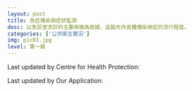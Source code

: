 ```yaml
---
layout: post
title: 急症傳染病症狀監測
desc: 以急診室求診的主要病徵為依據，追蹤市內各種傳染病症的流行程度。
categories: ['公共衛生實況']
img: pic01.jpg
level: 第一級
---
```

<script src="{{ "/assets/plugins/sheetrock/plugin.js" | relative_url }}"></script>
<script src="{{ "/assets/plugins/chart-js/plugin.js" | relative_url }}"></script>

Last updated by Centre for Health Protection: 
<span id="lastmodified"></span>

Last updated by Our Application: 
<span id="lastrequested"></span>

<div class="chart-container" style="position: relative; height:600px;">
    <canvas id="chart" height="600" width="600"></canvas>
</div>

<table id="statistics" class="table table-condensed table-striped"></table>
  
<script>  //update chart

require(['chart-js', 'sheetrock', 'moment'], function(chart, sheetrock, moment) {
  
var flu = [];
var hfmd = [];
var ge = [];
var conjunctivitis = [];
var labels = [];
var chartColors = {
    red: 'rgb(255, 99, 132)',
    orange: 'rgb(255, 159, 64)',
    yellow: 'rgb(255, 205, 86)',
    green: 'rgb(75, 192, 192)',
    blue: 'rgb(54, 162, 235)',
    purple: 'rgb(153, 102, 255)',
    grey: 'rgb(201, 203, 207)'
};
var ctx = document.getElementById("chart").getContext("2d");
var cfg = {
    type: 'bar',
    data: {
        labels: [],
        datasets: [{
            label: "Influenza-like Illness Syndrome",
            data: [],
            type: 'line',
            pointRadius: 0,
            fill: false,
            lineTension: 0,
            borderWidth: 2,

            backgroundColor: chartColors.blue,
            borderColor: chartColors.blue,
        }, {
            label: "Hand Foot and Mouth Disease Syndrome",
            data: [],
            type: 'line',
            pointRadius: 0,
            fill: false,
            lineTension: 0,
            borderWidth: 2
        }, {
            label: "Acute Gastroenteritis Syndrome",
            data: [],
            type: 'line',
            pointRadius: 0,
            fill: false,
            lineTension: 0,
            borderWidth: 2,

            backgroundColor: chartColors.red,
            borderColor: chartColors.red,
        }, {
            label: "Acute Conjunctivitis Syndrome",
            data: [],
            type: 'line',
            pointRadius: 0,
            fill: false,
            lineTension: 0,
            borderWidth: 5,

            backgroundColor: chartColors.green,
            borderColor: chartColors.green,
        }]
    },
    options: {
        responsive: true,
        maintainAspectRatio: false,
        title: {
            display: true,
            text: '急症科傳染病症狀監測 \n Accident and Emergency Departments Communicable Diseases Syndromic Surveillance'
        },
        scales: {
            xAxes: [{
                type: 'time',
                distribution: 'series',
                time: {
                    parser: function (dateString) { return moment(dateString, 'DD-MMM-YYYY', 'en'); }
                }
            }],
            yAxes: [{
                scaleLabel: {
                    display: true,
                    labelString: 'Weekly Average Rate'
                }
            }]
        }
    }
};
  var chart = new Chart(ctx, cfg);
  
  function getData(fetchSize) {
      sheetrock({
          url: mySpreadsheet,
          query: "select D,E,F,G,H order by D desc",
          fetchSize: fetchSize,

          labels: ['End date of the week 該周的結束日期', 'Weekly average rate for the influenza-like illness syndrome group 流行性感冒病類症狀組的每周平均比率', 'Weekly average rate for the hand, foot and mouth disease syndrome group 手足口病症狀組的每周平均比率', 'Weekly average rate for the acute gastroenteritis syndrome group 急性腸道傳染病症狀組的每周平均比率', 'Weekly average rate for the acute conjunctivitis syndrome group 急性結膜炎症狀組的每周平均比率'],
          callback: updateChart
      });

  }
  function updateChart(rows) {
      if (!rows) {
          return;
      }
      for (var i = 1; i < rows.length; i++) {
          labels.push(rows[i][3]);
          flu.push(rows[i][4]);
          hfmd.push(rows[i][5]);
          ge.push(rows[i][6]);
          conjunctivitis.push(rows[i][7]);
      }
      chart.config.data.datasets[0].data = flu;
      chart.config.data.datasets[1].data = hfmd;
      chart.config.data.datasets[2].data = ge;
      chart.config.data.datasets[3].data = conjunctivitis;
      chart.config.data.labels = labels;
      console.log(chart.config.data);
      chart.update();
  }
  var mySpreadsheet = 'https://docs.google.com/spreadsheets/d/1xgMyJ5BT1R-1ZFukNy6oH4_SwaCSag6voon7a4yVkLo/edit?#gid=0';
  updateChart({{ site.data.FLUEXPRESS | jsonify }});
  
});
</script>
